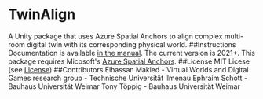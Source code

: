 # TwinAlign
A Unity package that uses Azure Spatial Anchors to align complex multi-room digital twin with its corresponding physical world.
##Instructions
Documentation is available [in the manual](https://github.com/VWDG-TU-Ilmenau/com.vwds.twinalign/wiki).
The current version is 2021+.
This package requires Micosoft's [Azure Spatial Anchors](https://learn.microsoft.com/en-us/azure/spatial-anchors/overview).
##License
MIT Licese (see [License](https://github.com/VWDG-TU-Ilmenau/com.vwds.twinalign/blob/main/LICENSE.md))
##Contributors
Elhassan Makled - Virtual Worlds and Digital Games research group - Technische Universität Ilmenau
Ephraim Schott - Bauhaus Universität Weimar
Tony Töppig - Bauhaus Universität Weimar

